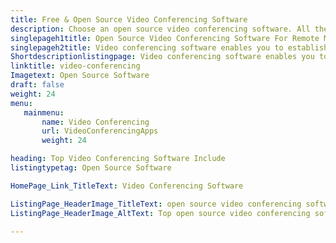 ```yaml
---
title: Free & Open Source Video Conferencing Software
description: Choose an open source video conferencing software. All the free software listed here offer self hosting capabilities along with many other rich features.
singlepageh1title: Open Source Video Conferencing Software For Remote Meetings
singlepageh2title: Video conferencing software enables you to establish encrypted video conferencing for business. Invite as many users as you want to collaborate and communicate.
Shortdescriptionlistingpage: Video conferencing software enables you to establish encrypted video conferencing for business. Invite as many users as you want to collaborate and communicate.
linktitle: video-conferencing
Imagetext: Open Source Software
draft: false
weight: 24
menu:
   mainmenu: 
       name: Video Conferencing
       url: VideoConferencingApps
       weight: 24

heading: Top Video Conferencing Software Include
listingtypetag: Open Source Software

HomePage_Link_TitleText: Video Conferencing Software

ListingPage_HeaderImage_TitleText: open source video conferencing software
ListingPage_HeaderImage_AltText: Top open source video conferencing software

---
```


